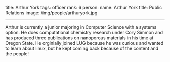 title: Arthur York
tags: officer
rank: 6
person: 
    name: Arthur York
    title: Public Relations
    image: /img/people/arthuryork.jpg

---

Arthur is currently a junior majoring in Computer Science with a systems option. He does computational chemistry research under Cory Simmon and has produced three publications on nanoporous materials in his time at Oregon State. He orginially joined LUG because he was curious and wanted to learn about linux, but he kept coming back because of the content and the people! 
